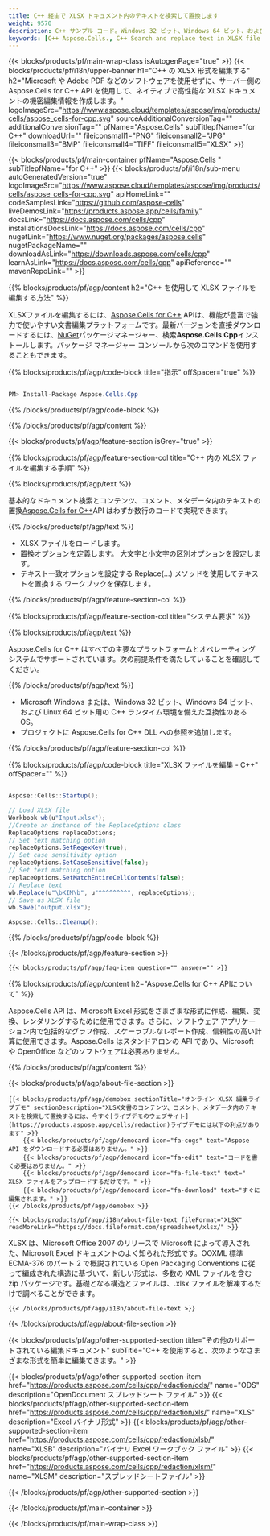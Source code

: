 ```yaml
---
title: C++ 経由で XLSX ドキュメント内のテキストを検索して置換します
weight: 9570
description: C++ サンプル コード。Windows 32 ビット、Windows 64 ビット、および Linux 64 ビットの C++ ランタイム環境上の XLSX ファイル内の機密情報を編集します。
keywords: [C++ Aspose.Cells., C++ Search and replace text in XLSX file., C++ redact XLSX file., C++ edit XLSX file., C++ XLSX file redaction., C++ Search and replace string in XLSX file]
---
```

{{< blocks/products/pf/main-wrap-class isAutogenPage="true" >}}
{{< blocks/products/pf/i18n/upper-banner h1="C++ の XLSX 形式を編集する" h2="Microsoft や Adobe PDF などのソフトウェアを使用せずに、サーバー側の Aspose.Cells for C++ API を使用して、ネイティブで高性能な XLSX ドキュメントの機密編集情報を作成します。" logoImageSrc="https://www.aspose.cloud/templates/aspose/img/products/cells/aspose_cells-for-cpp.svg" sourceAdditionalConversionTag="" additionalConversionTag="" pfName="Aspose.Cells" subTitlepfName="for C++" downloadUrl="" fileiconsmall1="PNG" fileiconsmall2="JPG" fileiconsmall3="BMP" fileiconsmall4="TIFF" fileiconsmall5="XLSX" >}}

{{< blocks/products/pf/main-container pfName="Aspose.Cells " subTitlepfName="for C++" >}}
{{< blocks/products/pf/i18n/sub-menu autoGeneratedVersion="true" logoImageSrc="https://www.aspose.cloud/templates/aspose/img/products/cells/aspose_cells-for-cpp.svg" apiHomeLink="" codeSamplesLink="https://github.com/aspose-cells" liveDemosLink="https://products.aspose.app/cells/family" docsLink="https://docs.aspose.com/cells/cpp" installationsDocsLink="https://docs.aspose.com/cells/cpp" nugetLink="https://www.nuget.org/packages/aspose.cells" nugetPackageName="" downloadAsLink="https://downloads.aspose.com/cells/cpp" learnAsLink="https://docs.aspose.com/cells/cpp" apiReference="" mavenRepoLink="" >}}

{{% blocks/products/pf/agp/content h2="C++ を使用して XLSX ファイルを編集する方法" %}}

XLSXファイルを編集するには、[Aspose.Cells for C++](https://products.aspose.com/cells/cpp) APIは、機能が豊富で強力で使いやすい文書編集プラットフォームです。最新バージョンを直接ダウンロードするには、[NuGet](https://www.nuget.org/packages/aspose.cells)パッケージマネージャー、検索**Aspose.Cells.Cpp**インストールします。パッケージ マネージャー コンソールから次のコマンドを使用することもできます。

{{% blocks/products/pf/agp/code-block title="指示" offSpacer="true" %}}

```cs

PM> Install-Package Aspose.Cells.Cpp

```

{{% /blocks/products/pf/agp/code-block %}}

{{% /blocks/products/pf/agp/content %}}

{{< blocks/products/pf/agp/feature-section isGrey="true" >}}

{{% blocks/products/pf/agp/feature-section-col title="C++ 内の XLSX ファイルを編集する手順" %}}

{{% blocks/products/pf/agp/text %}}

基本的なドキュメント検索とコンテンツ、コメント、メタデータ内のテキストの置換[Aspose.Cells for C++](https://products.aspose.com/cells/cpp)API はわずか数行のコードで実現できます。

{{% /blocks/products/pf/agp/text %}}

+ XLSX ファイルをロードします。
+ 置換オプションを定義します。
大文字と小文字の区別オプションを設定します。
+ テキスト一致オプションを設定する
Replace(...) メソッドを使用してテキストを置換する
ワークブックを保存します。

{{% /blocks/products/pf/agp/feature-section-col %}}

{{% blocks/products/pf/agp/feature-section-col title="システム要求" %}}

{{% blocks/products/pf/agp/text %}}

 Aspose.Cells for C++ はすべての主要なプラットフォームとオペレーティング システムでサポートされています。次の前提条件を満たしていることを確認してください。

{{% /blocks/products/pf/agp/text %}}

-  Microsoft Windows または、Windows 32 ビット、Windows 64 ビット、および Linux 64 ビット用の C++ ランタイム環境を備えた互換性のある OS。
- プロジェクトに Aspose.Cells for C++ DLL への参照を追加します。

{{% /blocks/products/pf/agp/feature-section-col %}}

{{% blocks/products/pf/agp/code-block title="XLSX ファイルを編集 - C++" offSpacer="" %}}

```cs

Aspose::Cells::Startup();

// Load XLSX file
Workbook wb(u"Input.xlsx");
//Create an instance of the ReplaceOptions class
ReplaceOptions replaceOptions;
// Set text matching option
replaceOptions.SetRegexKey(true);
// Set case sensitivity option
replaceOptions.SetCaseSensitive(false);
// Set text matching option
replaceOptions.SetMatchEntireCellContents(false);
// Replace text
wb.Replace(u"\bKIM\b", u"^^^^^^^^", replaceOptions);
// Save as XLSX file
wb.Save("output.xlsx");

Aspose::Cells::Cleanup();

```

{{% /blocks/products/pf/agp/code-block %}}

{{< /blocks/products/pf/agp/feature-section >}}

    {{< blocks/products/pf/agp/faq-item question="" answer="" >}}
 

<!-- aboutfile Starts -->

{{% blocks/products/pf/agp/content h2="Aspose.Cells for C++ APIについて" %}}

Aspose.Cells API は、Microsoft Excel 形式をさまざまな形式に作成、編集、変換、レンダリングするために使用できます。さらに、ソフトウェア アプリケーション内で包括的なグラフ作成、スケーラブルなレポート作成、信頼性の高い計算に使用できます。Aspose.Cells はスタンドアロンの API であり、Microsoft や OpenOffice などのソフトウェアは必要ありません。



{{% /blocks/products/pf/agp/content %}}

{{< blocks/products/pf/agp/about-file-section >}}

    {{< blocks/products/pf/agp/demobox sectionTitle="オンライン XLSX 編集ライブデモ" sectionDescription="XLSX文書のコンテンツ、コメント、メタデータ内のテキストを検索して置換するには、今すぐ[ライブデモのウェブサイト](https://products.aspose.app/cells/redaction)ライブデモには以下の利点があります" >}}
        {{< blocks/products/pf/agp/democard icon="fa-cogs" text="Aspose API をダウンロードする必要はありません。" >}}
        {{< blocks/products/pf/agp/democard icon="fa-edit" text="コードを書く必要はありません。" >}}
        {{< blocks/products/pf/agp/democard icon="fa-file-text" text=" XLSX ファイルをアップロードするだけです。" >}}
        {{< blocks/products/pf/agp/democard icon="fa-download" text="すぐに編集されます。" >}}
    {{< /blocks/products/pf/agp/demobox >}}

    {{< blocks/products/pf/agp/i18n/about-file-text fileFormat="XLSX" readMoreLink="https://docs.fileformat.com/spreadsheet/xlsx/" >}}
XLSX は、Microsoft Office 2007 のリリースで Microsoft によって導入された、Microsoft Excel ドキュメントのよく知られた形式です。OOXML 標準 ECMA-376 のパート 2 で概説されている Open Packaging Conventions に従って編成された構造に基づいて、新しい形式は、多数の XML ファイルを含む zip パッケージです。基礎となる構造とファイルは、.xlsx ファイルを解凍するだけで調べることができます。

    {{< /blocks/products/pf/agp/i18n/about-file-text >}}

{{< /blocks/products/pf/agp/about-file-section >}}

<!-- aboutfile Ends -->

{{< blocks/products/pf/agp/other-supported-section title="その他のサポートされている編集ドキュメント" subTitle="C++ を使用すると、次のようなさまざまな形式を簡単に編集できます。" >}}

{{< blocks/products/pf/agp/other-supported-section-item href="https://products.aspose.com/cells/cpp/redaction/ods/" name="ODS" description="OpenDocument スプレッドシート ファイル" >}}
{{< blocks/products/pf/agp/other-supported-section-item href="https://products.aspose.com/cells/cpp/redaction/xls/" name="XLS" description="Excel バイナリ形式" >}}
{{< blocks/products/pf/agp/other-supported-section-item href="https://products.aspose.com/cells/cpp/redaction/xlsb/" name="XLSB" description="バイナリ Excel ワークブック ファイル" >}}
{{< blocks/products/pf/agp/other-supported-section-item href="https://products.aspose.com/cells/cpp/redaction/xlsm/" name="XLSM" description="スプレッドシートファイル" >}}

{{< /blocks/products/pf/agp/other-supported-section >}}

{{< /blocks/products/pf/main-container >}}
    
{{< /blocks/products/pf/main-wrap-class >}}
